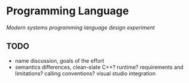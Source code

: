 # Programming Language
*Modern systems programming language design experiment*

## TODO
* name discussion, goals of the effort
* semantics differences, clean-slate C++? runtime? requirements and limitations? calling conventions? visual studio integration
